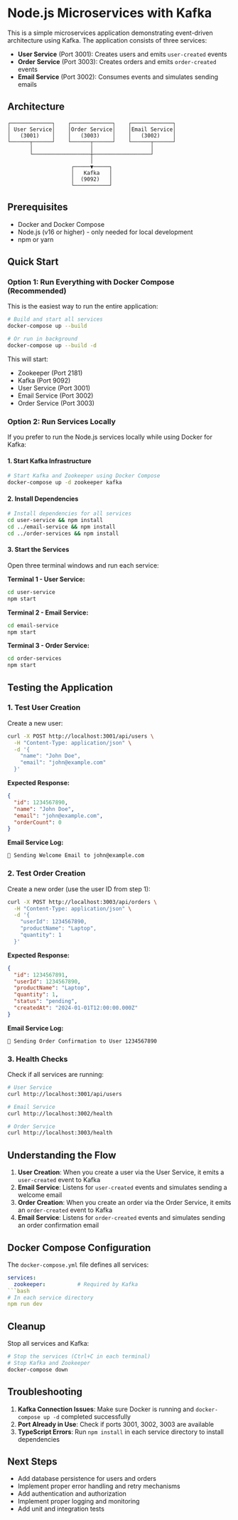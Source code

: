# Node.js Microservices with Kafka

This is a simple microservices application demonstrating event-driven architecture using Kafka. The application consists of three services:

- **User Service** (Port 3001): Creates users and emits `user-created` events
- **Order Service** (Port 3003): Creates orders and emits `order-created` events  
- **Email Service** (Port 3002): Consumes events and simulates sending emails

## Architecture

```
┌─────────────┐    ┌─────────────┐    ┌─────────────┐
│ User Service│    │Order Service│    │Email Service│
│   (3001)    │    │   (3003)    │    │   (3002)    │
└──────┬──────┘    └──────┬──────┘    └──────┬──────┘
       │                  │                  │
       └──────────────────┼──────────────────┘
                          │
                    ┌─────▼─────┐
                    │   Kafka   │
                    │  (9092)   │
                    └───────────┘
```

## Prerequisites

- Docker and Docker Compose
- Node.js (v16 or higher) - only needed for local development
- npm or yarn

## Quick Start

### Option 1: Run Everything with Docker Compose (Recommended)

This is the easiest way to run the entire application:

```bash
# Build and start all services
docker-compose up --build

# Or run in background
docker-compose up --build -d
```

This will start:
- Zookeeper (Port 2181)
- Kafka (Port 9092)
- User Service (Port 3001)
- Email Service (Port 3002)
- Order Service (Port 3003)

### Option 2: Run Services Locally

If you prefer to run the Node.js services locally while using Docker for Kafka:

#### 1. Start Kafka Infrastructure

```bash
# Start Kafka and Zookeeper using Docker Compose
docker-compose up -d zookeeper kafka
```

#### 2. Install Dependencies

```bash
# Install dependencies for all services
cd user-service && npm install
cd ../email-service && npm install  
cd ../order-services && npm install
```

#### 3. Start the Services

Open three terminal windows and run each service:

**Terminal 1 - User Service:**
```bash
cd user-service
npm start
```

**Terminal 2 - Email Service:**
```bash
cd email-service
npm start
```

**Terminal 3 - Order Service:**
```bash
cd order-services
npm start
```

## Testing the Application

### 1. Test User Creation

Create a new user:
```bash
curl -X POST http://localhost:3001/api/users \
  -H "Content-Type: application/json" \
  -d '{
    "name": "John Doe",
    "email": "john@example.com"
  }'
```

**Expected Response:**
```json
{
  "id": 1234567890,
  "name": "John Doe", 
  "email": "john@example.com",
  "orderCount": 0
}
```

**Email Service Log:**
```
📧 Sending Welcome Email to john@example.com
```

### 2. Test Order Creation

Create a new order (use the user ID from step 1):
```bash
curl -X POST http://localhost:3003/api/orders \
  -H "Content-Type: application/json" \
  -d '{
    "userId": 1234567890,
    "productName": "Laptop",
    "quantity": 1
  }'
```

**Expected Response:**
```json
{
  "id": 1234567891,
  "userId": 1234567890,
  "productName": "Laptop",
  "quantity": 1,
  "status": "pending",
  "createdAt": "2024-01-01T12:00:00.000Z"
}
```

**Email Service Log:**
```
📧 Sending Order Confirmation to User 1234567890
```

### 3. Health Checks

Check if all services are running:

```bash
# User Service
curl http://localhost:3001/api/users

# Email Service  
curl http://localhost:3002/health

# Order Service
curl http://localhost:3003/health
```

## Understanding the Flow

1. **User Creation**: When you create a user via the User Service, it emits a `user-created` event to Kafka
2. **Email Service**: Listens for `user-created` events and simulates sending a welcome email
3. **Order Creation**: When you create an order via the Order Service, it emits an `order-created` event to Kafka
4. **Email Service**: Listens for `order-created` events and simulates sending an order confirmation email

## Docker Compose Configuration

The `docker-compose.yml` file defines all services:

```yaml
services:
  zookeeper:          # Required by Kafka
```bash
# In each service directory
npm run dev
```

## Cleanup

Stop all services and Kafka:

```bash
# Stop the services (Ctrl+C in each terminal)
# Stop Kafka and Zookeeper
docker-compose down
```

## Troubleshooting

1. **Kafka Connection Issues**: Make sure Docker is running and `docker-compose up -d` completed successfully
2. **Port Already in Use**: Check if ports 3001, 3002, 3003 are available
3. **TypeScript Errors**: Run `npm install` in each service directory to install dependencies

## Next Steps

- Add database persistence for users and orders
- Implement proper error handling and retry mechanisms
- Add authentication and authorization
- Implement proper logging and monitoring
- Add unit and integration tests 
